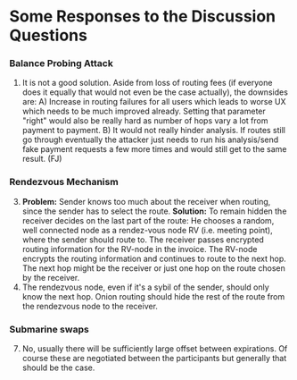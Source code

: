 # Some Responses to the Discussion Questions

### Balance Probing Attack
1. It is not a good solution. Aside from loss of routing fees (if everyone does it equally that would not even be the case actually), the downsides are: A) Increase in routing failures for all users which leads to worse UX which needs to be much improved already. Setting that parameter "right" would also be really hard as number of hops vary a lot from payment to payment. B) It would not really hinder analysis. If routes still go through eventually the attacker just needs to run his analysis/send fake payment requests a few more times and would still get to the same result. (FJ)

### Rendezvous Mechanism

3. **Problem:** Sender knows too much about the receiver when routing, since the sender has to select the route.
**Solution:** To remain hidden the receiver decides on the last part of the route: He chooses a random, well connected node as a rendez-vous node RV (i.e. meeting point), where the sender should route to. The receiver passes encrypted routing information for the RV-node in the invoice. The RV-node encrypts the routing information and continues to route to the next hop. The next hop might be the receiver or just one hop on the route chosen by the receiver.
5. The rendezvous node, even if it's a sybil of the sender, should only know the next hop. Onion routing should hide the rest of the route from the rendezvous node to the receiver.

### Submarine swaps
7. No, usually there will be sufficiently large offset between expirations. Of course these are negotiated between the participants but generally that should be the case.
